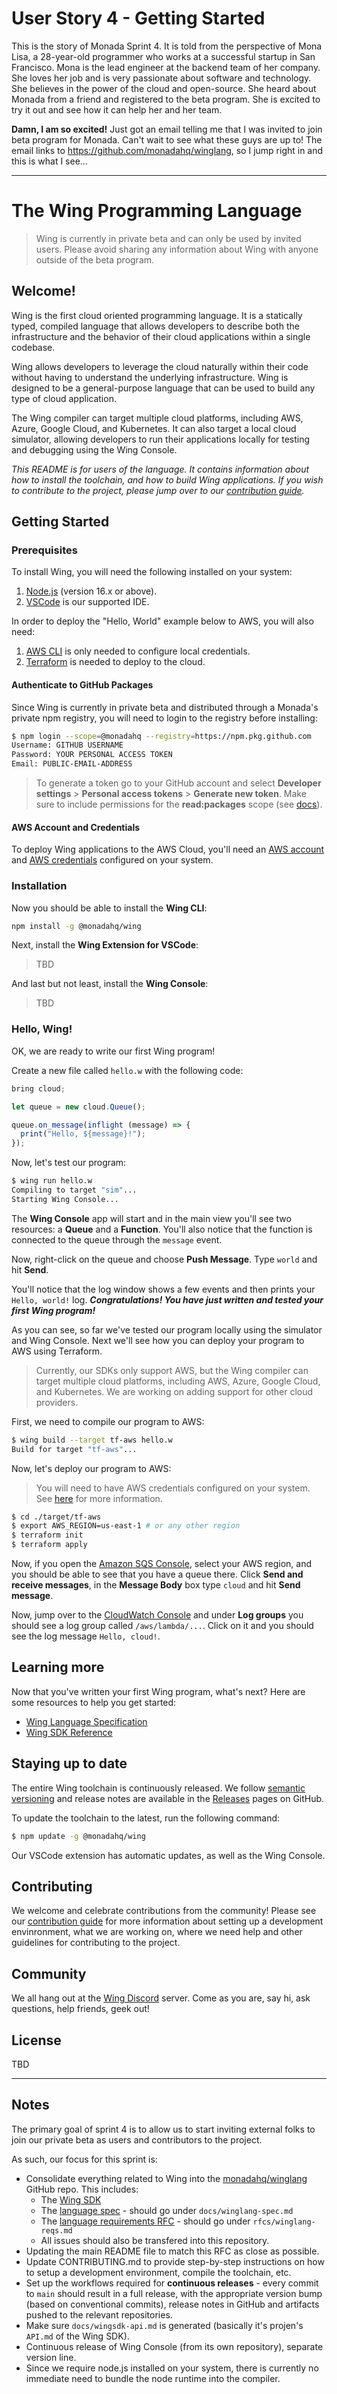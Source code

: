 # User Story 4 - Getting Started

This is the story of Monada Sprint 4. It is told from the perspective of Mona
Lisa, a 28-year-old programmer who works at a successful startup in San
Francisco. Mona is the lead engineer at the backend team of her company. She
loves her job and is very passionate about software and technology. She believes
in the power of the cloud and open-source. She heard about Monada from a friend
and registered to the beta program. She is excited to try it out and see how it
can help her and her team.

**Damn, I am so excited!** Just got an email telling me that I was invited to
join beta program for Monada. Can't wait to see what these guys are up to! The
email links to https://github.com/monadahq/winglang, so I jump right in and this
is what I see...

---

# The Wing Programming Language

> Wing is currently in private beta and can only be used by invited users. Please
> avoid sharing any information about Wing with anyone outside of the beta
> program.

## Welcome!

Wing is the first cloud oriented programming language. It is a statically typed,
compiled language that allows developers to describe both the infrastructure and
the behavior of their cloud applications within a single codebase.

Wing allows developers to leverage the cloud naturally within their code without
having to understand the underlying infrastructure. Wing is designed to be a
general-purpose language that can be used to build any type of cloud
application.

The Wing compiler can target multiple cloud platforms, including AWS, Azure,
Google Cloud, and Kubernetes. It can also target a local cloud simulator,
allowing developers to run their applications locally for testing and debugging
using the Wing Console.

*This README is for *users* of the language. It contains information about how
to install the toolchain, and how to build Wing applications. If you wish to
*contribute* to the project, please jump over to our [contribution
guide](./CONTRIBUTING.md).*

## Getting Started

### Prerequisites

To install Wing, you will need the following installed on your system:

1. [Node.js](https://nodejs.org/en/) (version 16.x or above).
1. [VSCode](https://code.visualstudio.com/) is our supported IDE.

In order to deploy the "Hello, World" example below to AWS, you will also need:

1. [AWS CLI](https://docs.aws.amazon.com/cli/latest/userguide/install-cliv2.html) 
   is only needed to configure local credentials.
1. [Terraform](https://terraform.io/downloads) is needed to deploy to the cloud.

#### Authenticate to GitHub Packages

Since Wing is currently in private beta and distributed through a Monada's
private npm registry, you will need to login to the registry before installing:

```sh
$ npm login --scope=@monadahq --registry=https://npm.pkg.github.com
Username: GITHUB USERNAME
Password: YOUR PERSONAL ACCESS TOKEN
Email: PUBLIC-EMAIL-ADDRESS
```

> To generate a token go to your GitHub account and select **Developer
settings** > **Personal access tokens** > **Generate new token**. Make sure to
include permissions for the **read:packages** scope (see
[docs](https://docs.github.com/en/authentication/keeping-your-account-and-data-secure/creating-a-personal-access-token)).

#### AWS Account and Credentials

To deploy Wing applications to the AWS Cloud, you'll need an [AWS
account](portal.aws.amazon.com/billing/signup) and [AWS
credentials](https://docs.aws.amazon.com/cli/latest/userguide/cli-configure-files.html)
configured on your system.

### Installation

Now you should be able to install the **Wing CLI**:

```sh
npm install -g @monadahq/wing
```

Next, install the **Wing Extension for VSCode**:

> TBD

And last but not least, install the **Wing Console**:

> TBD

### Hello, Wing!

OK, we are ready to write our first Wing program!

Create a new file called `hello.w` with the following code:

```ts
bring cloud;

let queue = new cloud.Queue();

queue.on_message(inflight (message) => {
  print("Hello, ${message}!");
});
```

Now, let's test our program:

```sh
$ wing run hello.w
Compiling to target "sim"...
Starting Wing Console...
```

The **Wing Console** app will start and in the main view you'll see two
resources: a **Queue** and a **Function**. You'll also notice that the function
is connected to the queue through the `message` event.

Now, right-click on the queue and choose **Push Message**. Type `world` and hit
**Send**.

You'll notice that the log window shows a few events and then prints your
`Hello, world!` log. ***Congratulations! You have just written and tested your
first Wing program!***

As you can see, so far we've tested our program locally using the simulator and
Wing Console. Next we'll see how you can deploy your program to AWS using
Terraform.

> Currently, our SDKs only support AWS, but the Wing compiler can target
> multiple cloud platforms, including AWS, Azure, Google Cloud, and Kubernetes.
> We are working on adding support for other cloud providers.

First, we need to compile our program to AWS:

```sh
$ wing build --target tf-aws hello.w
Build for target "tf-aws"...
```

Now, let's deploy our program to AWS:

> You will need to have AWS credentials configured on your system. See
> [here](https://docs.aws.amazon.com/cli/latest/userguide/cli-configure-files.html)
> for more information.

```sh
$ cd ./target/tf-aws
$ export AWS_REGION=us-east-1 # or any other region
$ terraform init
$ terraform apply
```

Now, if you open the [Amazon SQS Console](https://console.aws.amazon.com/sqs),
select your AWS region, and you should be able to see that you have a queue
there. Click **Send and receive messages**, in the **Message Body** box type
`cloud` and hit **Send message**.

Now, jump over to the [CloudWatch
Console](https://console.aws.amazon.com/cloudwatch) and under **Log groups** you
should see a log group called `/aws/lambda/...`. Click on it and you should see
the log message `Hello, cloud!`.

## Learning more

Now that you've written your first Wing program, what's next? Here are some
resources to help you get started:

- [Wing Language Specification](./docs/winglang-spec.md)
- [Wing SDK Reference](./docs/wingsdk-api.md)

## Staying up to date

The entire Wing toolchain is continuously released. We follow [semantic
versioning](https://semver.org/) and release notes are available in the
[Releases](https://github.com/monadahq/winglang/releases) pages on GitHub.

To update the toolchain to the latest, run the following command:

```sh
$ npm update -g @monadahq/wing
```

Our VSCode extension has automatic updates, as well as the Wing Console.

## Contributing

We welcome and celebrate contributions from the community! Please see our
[contribution guide](./CONTRIBUTING.md) for more information about setting up a
development envinronment, what we are working on, where we need help and other
guidelines for contributing to the project.

## Community

We all hang out at the [Wing Discord](https://discord.gg/w7Rs94cbdd) server.
Come as you are, say hi, ask questions, help friends, geek out!

## License

TBD

---

## Notes

The primary goal of sprint 4 is to allow us to start inviting external folks to join our private beta as users
and contributors to the project. 

As such, our focus for this sprint is:

- Consolidate everything related to Wing into the [monadahq/winglang](github.com/monadahq/winglang/) GitHub repo. This includes:
  - The [Wing SDK](github.com/monadahq/wingsdk)
  - The [language spec](https://github.com/monadahq/winglang-spec) - should go under `docs/winglang-spec.md`
  - The [language requirements RFC](https://github.com/monadahq/rfcs/blob/main/0044-winglang-requirements.md) - 
    should go under `rfcs/winglang-reqs.md`
  - All issues should also be transfered into this repository.
- Updating the main README file to match this RFC as close as possible.
- Update CONTRIBUTING.md to provide step-by-step instructions on how to setup a development environment, compile the toolchain, etc.
- Set up the workflows required for **continuous releases** - every commit to `main` should result in a full 
  release, with the appropriate version bump (based on conventional commits), release notes in GitHub and 
  artifacts pushed to the relevant repositories.
- Make sure `docs/wingsdk-api.md` is generated (basically it's projen's `API.md` of the Wing SDK).
- Continuous release of Wing Console (from its own repository), separate version line.
- Since we require node.js installed on your system, there is currently no immediate need to bundle the node 
  runtime into the compiler.

